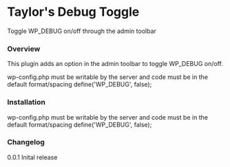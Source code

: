 # Taylor's Debug Toggle

Toggle WP_DEBUG on/off through the admin toolbar

### Overview
This plugin adds an option in the admin toolbar to toggle WP_DEBUG on/off.

wp-config.php must be writable by the server and code must be in the default format/spacing define('WP_DEBUG', false);


### Installation
wp-config.php must be writable by the server and code must be in the default format/spacing define('WP_DEBUG', false);


### Changelog
0.0.1
Inital release